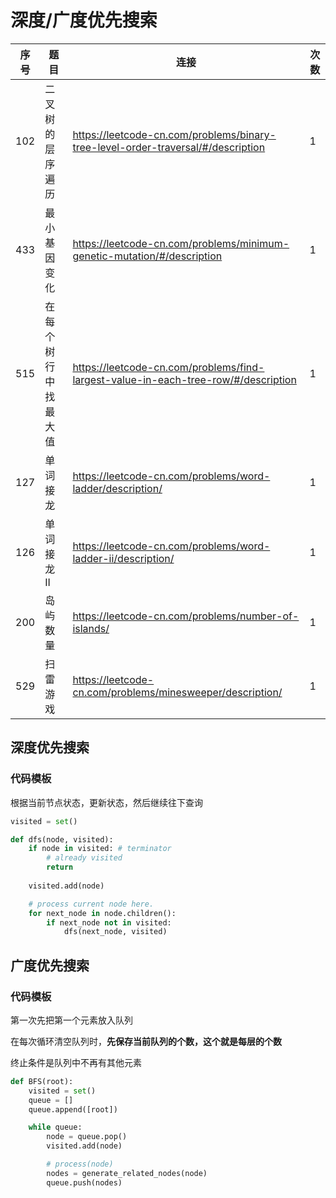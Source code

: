 # 深度/广度优先搜索



| 序号 | 题目                 | 连接                                                         | 次数 |
| ---- | -------------------- | ------------------------------------------------------------ | ---- |
| 102  | 二叉树的层序遍历     | https://leetcode-cn.com/problems/binary-tree-level-order-traversal/#/description | 1    |
| 433  | 最小基因变化         | https://leetcode-cn.com/problems/minimum-genetic-mutation/#/description | 1    |
| 515  | 在每个树行中找最大值 | https://leetcode-cn.com/problems/find-largest-value-in-each-tree-row/#/description | 1    |
| 127  | 单词接龙             | https://leetcode-cn.com/problems/word-ladder/description/    | 1    |
| 126  | 单词接龙 II          | https://leetcode-cn.com/problems/word-ladder-ii/description/ | 1    |
| 200  | 岛屿数量             | https://leetcode-cn.com/problems/number-of-islands/          | 1    |
| 529  | 扫雷游戏             | https://leetcode-cn.com/problems/minesweeper/description/    | 1    |


## 深度优先搜索

### 代码模板

根据当前节点状态，更新状态，然后继续往下查询

```python
visited = set() 

def dfs(node, visited):
    if node in visited: # terminator
    	# already visited 
    	return 
    
	visited.add(node) 

	# process current node here. 
	for next_node in node.children(): 
		if next_node not in visited: 
			dfs(next_node, visited)
```







## 广度优先搜索

### 代码模板

第一次先把第一个元素放入队列

在每次循环清空队列时，**先保存当前队列的个数，这个就是每层的个数**

终止条件是队列中不再有其他元素

```python
def BFS(root):
    visited = set()
	queue = [] 
	queue.append([root]) 

	while queue: 
		node = queue.pop() 
		visited.add(node)

		# process(node) 
		nodes = generate_related_nodes(node) 
		queue.push(nodes)
```

